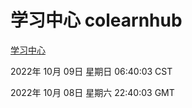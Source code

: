# 学习中心 colearnhub
[学习中心](http://27.19.33.125:56308/colearnhub/)

2022年 10月 09日 星期日 06:40:03 CST

2022年 10月 08日 星期六 22:40:03 GMT
